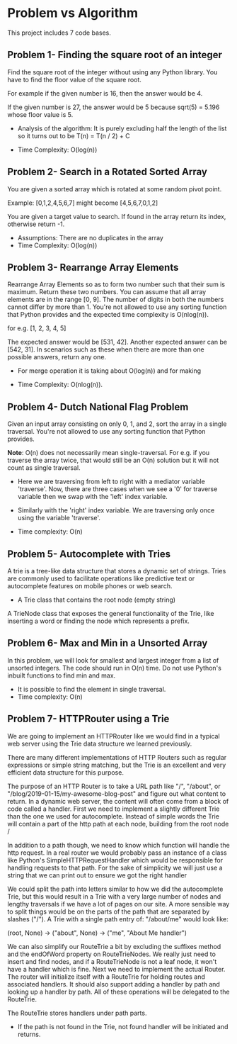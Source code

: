 # Problem vs Algorithm
This project includes 7 code bases.

## Problem 1- Finding the square root of an integer

Find the square root of the integer without using any Python library. You have to find the floor value of the square root.

For example if the given number is 16, then the answer would be 4.

If the given number is 27, the answer would be 5 because sqrt(5) = 5.196 whose floor value is 5.

- Analysis of the algorithm: It is purely excluding half the length of the list so it turns out to be T(n) = T(n / 2) + C

- Time Complexity: O(log(n))


## Problem 2- Search in a Rotated Sorted Array

You are given a sorted array which is rotated at some random pivot point.

Example: [0,1,2,4,5,6,7] might become [4,5,6,7,0,1,2]

You are given a target value to search. If found in the array return its index, otherwise return -1.

- Assumptions: There are no duplicates in the array
- Time Complexity: O(log(n))


## Problem 3- Rearrange Array Elements

Rearrange Array Elements so as to form two number such that their sum is maximum. Return these two numbers. You can assume that all array elements are in the range [0, 9]. The number of digits in both the numbers cannot differ by more than 1. You're not allowed to use any sorting function that Python provides and the expected time complexity is O(nlog(n)).

for e.g. [1, 2, 3, 4, 5]

The expected answer would be [531, 42]. Another expected answer can be [542, 31]. In scenarios such as these when there are more than one possible answers, return any one.

- For merge operation it is taking about O(log(n)) and for making 

- Time Complexity: O(nlog(n)).

## Problem 4- Dutch National Flag Problem

Given an input array consisting on only 0, 1, and 2, sort the array in a single traversal. You're not allowed to use any sorting function that Python provides.

**Note**: O(n) does not necessarily mean single-traversal. For e.g. if you traverse the array twice, that would still be an O(n) solution but it will not count as single traversal.

- Here we are traversing from left to right with a mediator variable 'traverse'. Now, there are three cases when we see a '0' for traverse variable then we swap with the 'left' index variable. 
- Similarly with the 'right' index variable. We are traversing only once using the variable 'traverse'.

- Time complexity: O(n)

## Problem 5- Autocomplete with Tries
A trie is a tree-like data structure that stores a dynamic set of strings. Tries are commonly used to facilitate operations like predictive text or autocomplete features on mobile phones or web search.


- A Trie class that contains the root node (empty string)

A TrieNode class that exposes the general functionality of the Trie, like inserting a word or finding the node which represents a prefix.

## Problem 6- Max and Min in a Unsorted Array
In this problem, we will look for smallest and largest integer from a list of unsorted integers. The code should run in O(n) time. Do not use Python's inbuilt functions to find min and max.

- It is possible to find the element in single traversal.
- Time complexity: O(n)


## Problem 7- HTTPRouter using a Trie


We are going to implement an HTTPRouter like we would find in a typical web server using the Trie data structure we learned previously.

There are many different implementations of HTTP Routers such as regular expressions or simple string matching, but the Trie is an excellent and very efficient data structure for this purpose.

The purpose of an HTTP Router is to take a URL path like "/", "/about", or "/blog/2019-01-15/my-awesome-blog-post" and figure out what content to return. In a dynamic web server, the content will often come from a block of code called a handler.
First we need to implement a slightly different Trie than the one we used for autocomplete. Instead of simple words the Trie will contain a part of the http path at each node, building from the root node /

In addition to a path though, we need to know which function will handle the http request. In a real router we would probably pass an instance of a class like Python's SimpleHTTPRequestHandler which would be responsible for handling requests to that path. For the sake of simplicity we will just use a string that we can print out to ensure we got the right handler

We could split the path into letters similar to how we did the autocomplete Trie, but this would result in a Trie with a very large number of nodes and lengthy traversals if we have a lot of pages on our site. A more sensible way to split things would be on the parts of the path that are separated by slashes ("/"). A Trie with a single path entry of: "/about/me" would look like:

(root, None) -> ("about", None) -> ("me", "About Me handler")

We can also simplify our RouteTrie a bit by excluding the suffixes method and the endOfWord property on RouteTrieNodes. We really just need to insert and find nodes, and if a RouteTrieNode is not a leaf node, it won't have a handler which is fine.
Next we need to implement the actual Router. The router will initialize itself with a RouteTrie for holding routes and associated handlers. It should also support adding a handler by path and looking up a handler by path. All of these operations will be delegated to the RouteTrie.

The RouteTrie stores handlers under path parts.

- If the path is not found in the Trie, not found handler will be initiated and returns.

